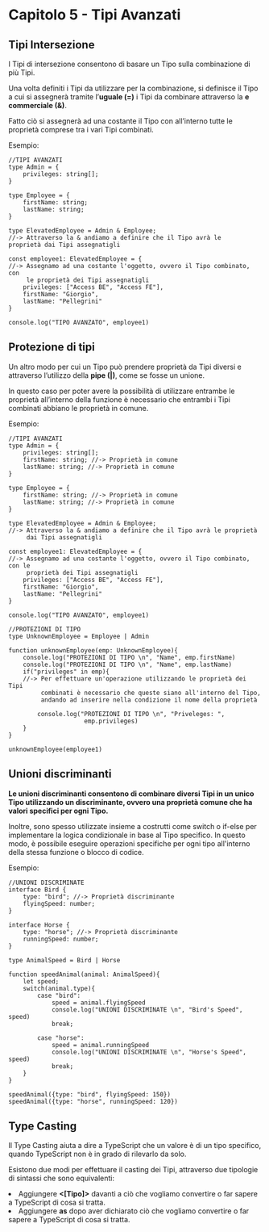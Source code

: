<h1>Capitolo 5 - Tipi Avanzati</h1>
<h2>Tipi Intersezione</h2>
<p>I Tipi di intersezione consentono di basare un Tipo sulla combinazione di più Tipi.</p>
<p>Una volta definiti i Tipi da utilizzare per la combinazione, si definisce il Tipo a cui si assegnerà tramite l’<b>uguale (=)</b> i Tipi da combinare attraverso la <b>e commerciale (&)</b>.</p>
<p>Fatto ciò si assegnerà ad una costante il Tipo con all’interno tutte le proprietà comprese tra i vari Tipi combinati.</p>
<p>
Esempio:

    //TIPI AVANZATI
    type Admin = {
        privileges: string[];
    }

    type Employee = {
        firstName: string;
        lastName: string;
    }

    type ElevatedEmployee = Admin & Employee; 
    //-> Attraverso la & andiamo a definire che il Tipo avrà le 
    proprietà dai Tipi assegnatigli

    const employee1: ElevatedEmployee = { 
    //-> Assegnamo ad una costante l'oggetto, ovvero il Tipo combinato, con 
         le proprietà dei Tipi assegnatigli
        privileges: ["Access BE", "Access FE"],
        firstName: "Giorgio",
        lastName: "Pellegrini"
    }

    console.log("TIPO AVANZATO", employee1)
</p>

<h2>Protezione di tipi</h2>
<p>Un altro modo per cui un Tipo può prendere proprietà da Tipi diversi e attraverso l’utilizzo della <b>pipe (|)</b>, come se fosse un unione.</p>
<p>In questo caso per poter avere la possibilità di utilizzare entrambe le proprietà all’interno della funzione è necessario che entrambi i Tipi combinati abbiano le proprietà in comune.</p>
<p>
Esempio:
   
    //TIPI AVANZATI
    type Admin = {
        privileges: string[];
        firstName: string; //-> Proprietà in comune
        lastName: string; //-> Proprietà in comune
    }

    type Employee = {
        firstName: string; //-> Proprietà in comune
        lastName: string; //-> Proprietà in comune
    }

    type ElevatedEmployee = Admin & Employee; 
    //-> Attraverso la & andiamo a definire che il Tipo avrà le proprietà 
         dai Tipi assegnatigli

    const employee1: ElevatedEmployee = { 
    //-> Assegnamo ad una costante l'oggetto, ovvero il Tipo combinato, con le 
         proprietà dei Tipi assegnatigli
        privileges: ["Access BE", "Access FE"],
        firstName: "Giorgio",
        lastName: "Pellegrini"
    }

    console.log("TIPO AVANZATO", employee1)

    //PROTEZIONI DI TIPO
    type UnknownEmployee = Employee | Admin

    function unknownEmployee(emp: UnknownEmployee){
        console.log("PROTEZIONI DI TIPO \n", "Name", emp.firstName)
        console.log("PROTEZIONI DI TIPO \n", "Name", emp.lastName)
        if("privileges" in emp){ 
        //-> Per effettuare un'operazione utilizzando le proprietà dei Tipi 
             combinati è necessario che queste siano all'interno del Tipo, 
             andando ad inserire nella condizione il nome della proprietà

            console.log("PROTEZIONI DI TIPO \n", "Priveleges: ", 
                         emp.privileges)
        }
    }

    unknownEmployee(employee1)
</p>

<h2>Unioni discriminanti</h2>
<p><b>Le unioni discriminanti consentono di combinare diversi Tipi in un unico Tipo utilizzando un discriminante, ovvero una proprietà comune che ha valori specifici per ogni Tipo.</b></p>
<p>Inoltre, sono spesso utilizzate insieme a costrutti come switch o if-else per implementare la logica condizionale in base al Tipo specifico. In questo modo, è possibile eseguire operazioni specifiche per ogni tipo all'interno della stessa funzione o blocco di codice.</p>
<p>
Esempio:

    //UNIONI DISCRIMINATE
    interface Bird {
        type: "bird"; //-> Proprietà discriminante
        flyingSpeed: number;
    }

    interface Horse {
        type: "horse"; //-> Proprietà discriminante
        runningSpeed: number;
    }

    type AnimalSpeed = Bird | Horse

    function speedAnimal(animal: AnimalSpeed){
        let speed;
        switch(animal.type){
            case "bird":
                speed = animal.flyingSpeed
                console.log("UNIONI DISCRIMINATE \n", "Bird's Speed", speed)
                break;

            case "horse":
                speed = animal.runningSpeed
                console.log("UNIONI DISCRIMINATE \n", "Horse's Speed", speed)
                break;
        }
    }

    speedAnimal({type: "bird", flyingSpeed: 150})
    speedAnimal({type: "horse", runningSpeed: 120})
</p>

<h2>Type Casting</h2>
<p>Il Type Casting aiuta a dire a TypeScript che un valore è di un tipo specifico, quando TypeScript non è in grado di rilevarlo da solo.</p>
<p>Esistono due modi per effettuare il casting dei Tipi, attraverso due tipologie di sintassi che sono equivalenti:</p>
<li>Aggiungere <b><[Tipo]></b> davanti a ciò che vogliamo convertire o far sapere a TypeScript di cosa si tratta.</li>
<li>Aggiungere <b>as</b> dopo aver dichiarato ciò che vogliamo convertire o far sapere a TypeScript di cosa si tratta.</li>